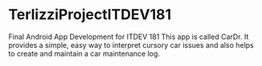 # TerlizziProjectITDEV181
Final Android App Development for ITDEV 181
This app is called CarDr.  It provides a simple, easy way to interpret cursory 
car issues and also helps to create and maintain a car maintenance log.
